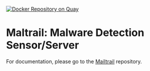 [![Docker Repository on Quay](https://quay.io/repository/v1k0d3n/consul/status "Docker Repository on Quay")](https://quay.io/repository/v1k0d3n/maltrail)

# Maltrail: Malware Detection Sensor/Server
For documentation, please go to the [Mailtrail](https://github.com/stamparm/maltrail/blob/master/README.md) repository.
